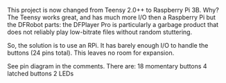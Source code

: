 This project is now changed from Teensy 2.0++ to Raspberry Pi 3B.
Why?
The Teensy works great, and has much more I/O then a Raspberry Pi but
the DFRobot parts: the DFPlayer Pro is particularly a garbage product
that does not reliably play low-bitrate files without random stuttering.

So, the solution is to use an RPi. It has barely enough I/O to handle the 
buttons (24 pins total). This leaves no room for expansion.

See pin diagram in the comments. There are:
18 momentary buttons
4 latched buttons 
2 LEDs




